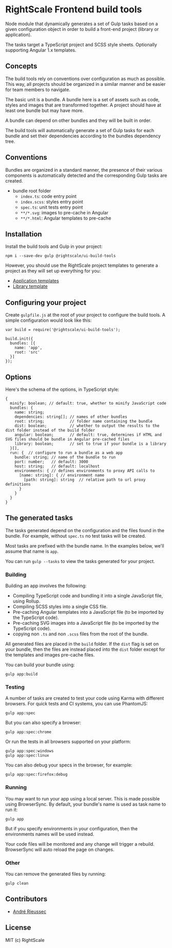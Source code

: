 # RightScale Frontend build tools

Node module that dynamically generates a set of Gulp tasks based on a given configuration object in order to build a front-end project (library or application).

The tasks target a TypeScript project and SCSS style sheets. Optionally supporting Angular 1.x templates.

## Concepts

The build tools rely on conventions over configuration as much as possible. This way, all projects should be organized in a similar manner and be easier for team members to navigate.

The basic unit is a bundle. A bundle here is a set of assets such as code, styles and images that are transformed together. A project should have at least one bundle but may have more.

A bundle can depend on other bundles and they will be built in order.

The build tools will automatically generate a set of Gulp tasks for each bundle and set their dependencies according to the bundles dependency tree.

## Conventions

Bundles are organized in a standard manner, the presence of their various components is automatically detected and the corresponding Gulp tasks are created.

- bundle root folder
  - `index.ts`: code entry point
  - `index.scss`: styles entry point
  - `spec.ts`: unit tests entry point
  - `**/*.svg`: images to pre-cache in Angular
  - `**/*.html`: Angular templates to pre-cache

## Installation

Install the build tools and Gulp in your project:

    npm i --save-dev gulp @rightscale/ui-build-tools

However, you should use the RightScale project templates to generate a project as they will set up everything for you:

- [Application templates](https://github.com/rightscale/scfld-rs-app)
- [Library template](https://github.com/rightscale/scfld-rs-library)

## Configuring your project

Create `gulpfile.js` at the root of your project to configure the build tools. A simple configuration would look like this:

    var build = require('@rightscale/ui-build-tools');

    build.init({
      bundles: [{
        name: 'app',
        root: 'src'
      }]
    });

## Options

Here's the schema of the options, in TypeScript style:

    {
      minify: boolean; // default: true, whether to minify JavaScript code
      bundles: {
        name: string;
        dependencies: string[]; // names of other bundles
        root: string;           // folder name containing the bundle
        dist: boolean;          // whether to output the results to the dist folder instead of the build folder
        angular: boolean;       // default: true, determines if HTML and SVG files should be bundle in Angular pre-cached files
        library: boolean;       // set to true if your bundle is a library
      }[],
      run: {  // configure to run a bundle as a web app
        bundle: string; // name of the bundle to run
        port: number;   // default: 3000
        host: string;   // default: localhost
        environments: { // defines environments to proxy API calls to
          [name: string]: { // environment name
            [path: string]: string  // relative path to url proxy definitions 
          }
        }
      }
    }

## The generated tasks

The tasks generated depend on the configuration and the files found in the bundle. For example, without `spec.ts` no test tasks will be created.

Most tasks are prefixed with the bundle name. In the examples below, we'll assume that name is `app`.

You can run `gulp --tasks` to view the tasks generated for your project.

### Building

Building an app involves the following:

- Compiling TypeScript code and bundling it into a single JavaScript file, using Rollup.
- Compiling SCSS styles into a single CSS file.
- Pre-caching Angular templates into a JavaScript file (to be imported by the TypeScript code).
- Pre-caching SVG images into a JavaScript file (to be imported by the TypeScript code).
- copying non `.ts` and non `.scss` files from the root of the bundle. 

All generated files are placed in the `build` folder. If the `dist` flag is set on your bundle, then the files are instead placed into the `dist` folder except for the templates and images pre-cache files.

You can build your bundle using:

    gulp app:build

### Testing

A number of tasks are created to test your code using Karma with different browsers. For quick tests and CI systems, you can use PhantomJS:

    gulp app:spec

But you can also specify a browser:

    gulp app:spec:chrome

Or run the tests in all browsers supported on your platform:

    gulp app:spec:windows
    gulp app:spec:linux

You can also debug your specs in the browser, for example:

    gulp app:spec:firefox:debug

### Running

You may want to run your app using a local server. This is made possible using BrowserSync. By default, your bundle's name is used as task name to run it:

    gulp app

But if you specify environments in your configuration, then the environments names will be used instead.

Your code files will be monitored and any change will trigger a rebuild. BrowserSync will auto reload the page on changes.

### Other

You can remove the generated files by running:

    gulp clean

## Contributors

* [André Rieussec](https://github.com/ventajou)

## License

MIT (c) RightScale
